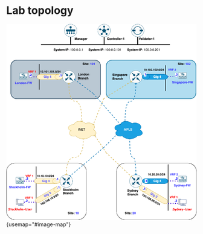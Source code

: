# Lab topology



![SD-WAN Topology](./assets/sdwan-topology.png){usemap="#image-map"}
<map name="image-map">
     <area target="_self" alt="Singapore-Branch" title="Singapore-Branch" href="telnet://127.0.0.1:9007" coords="603,245,31" shape="circle">
     <area target="_self" alt="Singapore-FW" title="Singapore-FW" href="telnet://127.0.0.1:9008" coords="800,226,841,251" shape="rect">    
     <area target="_self" alt="London-Branch" title="London-Branch" href="telnet://127.0.0.1:9004" coords="291,246,31" shape="circle">
     <area target="_self" alt="London-FW" title="London-FW" href="telnet://127.0.0.1:9005" coords="62,228,98,257" shape="rect">  
     <area target="_self" alt="Stockholm-Branch" title="Stockholm-Branch" href="telnet://127.0.0.1:9009" coords="278,733,35" shape="circle">
     <area target="_self" alt="Stockholm-User" title="Stockholm-User" href="telnet://127.0.0.1:9011" coords="43,816,87,849" shape="rect">
     <area target="_self" alt="Stockholm-FW" title="Stockholm-FW" href="telnet://127.0.0.1:9010" coords="42,713,84,744" shape="rect"> 
     <area target="_self" alt="Sydney-Branch" title="Sydney-Branch" href="telnet://127.0.0.1:9012" coords="603,733,30" shape="circle">
     <area target="_self" alt="Sydney-FW" title="Sydney-FW" href="telnet://127.0.0.1:9013" coords="802,707,840,737" shape="rect">
     <area target="_self" alt="Sydney-User" title="Sydney-User" href="telnet://127.0.0.1:9014" coords="801,818,843,848" shape="rect">
     <area target="_self" alt="Controller-1" title="Controller-1" href="telnet://127.0.0.1:9002" coords="454,30,36" shape="circle">
</map>
